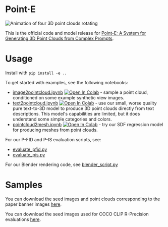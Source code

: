 # Point·E

![Animation of four 3D point clouds rotating](point_e/examples/paper_banner.gif)

This is the official code and model release for [Point-E: A System for Generating 3D Point Clouds from Complex Prompts](https://arxiv.org/abs/2212.08751).

# Usage

Install with `pip install -e .`.

To get started with examples, see the following notebooks:

 * [image2pointcloud.ipynb](https://colab.research.google.com/github/taskswithcode/point-e/blob/main/point_e/examples/image2pointcloud.ipynb)  [![Open In Colab](https://colab.research.google.com/assets/colab-badge.svg)](https://colab.research.google.com/github/taskswithcode/point-e/blob/main/point_e/examples/image2pointcloud.ipynb) - sample a point cloud, conditioned on some example synthetic view images.
 * [text2pointcloud.ipynb](https://colab.research.google.com/github/taskswithcode/point-e/blob/main/point_e/examples/text2pointcloud.ipynb)  [![Open In Colab](https://colab.research.google.com/assets/colab-badge.svg)](https://colab.research.google.com/github/taskswithcode/point-e/blob/main/point_e/examples/text2pointcloud.ipynb) - use our small, worse quality pure text-to-3D model to produce 3D point clouds directly from text descriptions. This model's capabilities are limited, but it does understand some simple categories and colors.
 * [pointcloud2mesh.ipynb](https://colab.research.google.com/github/taskswithcode/point-e/blob/main/point_e/examples/pointcloud2mesh.ipynb)  [![Open In Colab](https://colab.research.google.com/assets/colab-badge.svg)](https://colab.research.google.com/github/taskswithcode/point-e/blob/main/point_e/examples/pointcloud2mesh.ipynb)  - try our SDF regression model for producing meshes from point clouds.

For our P-FID and P-IS evaluation scripts, see:

 * [evaluate_pfid.py](point_e/evals/scripts/evaluate_pfid.py)
 * [evaluate_pis.py](point_e/evals/scripts/evaluate_pis.py)

For our Blender rendering code, see [blender_script.py](point_e/evals/scripts/blender_script.py)

# Samples

You can download the seed images and point clouds corresponding to the paper banner images [here](https://openaipublic.azureedge.net/main/point-e/banner_pcs.zip).

You can download the seed images used for COCO CLIP R-Precision evaluations [here](https://openaipublic.azureedge.net/main/point-e/coco_images.zip).
